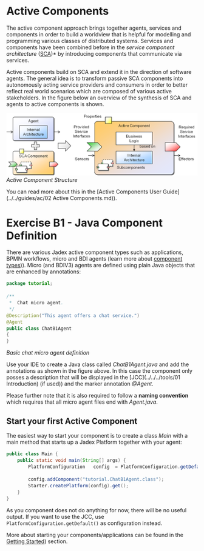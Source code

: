 # Active Components

The active component approach brings together agents, services and components in order to build a worldview that is helpful for modelling and programming various classes of distributed systems. 
Services and components have been combined before in the *service component architecture* ([SCA](http://www.osoa.org/display/Main/Service+Component+Architecture+Home))* by introducing components that communicate via services.
 
Active components build on SCA and extend it in the direction of software agents. The general idea is to transform passive SCA components into autonomously acting service providers and consumers in order to better reflect real world scenarios which are composed of various active stakeholders.
 In the figure below an overview of the synthesis of SCA and agents to active components is shown.

![03 Active Components@ac.png](ac.png)  
*Active Component Structure*

You can read more about this in the [Active Components User Guide](../../guides/ac/02 Active Components.md)).

# Exercise B1 - Java Component Definition
There are various Jadex active component types such as applications, BPMN workflows, micro and BDI agents (learn more about [component types](../../component-types/component-types.md))).
Micro (and BDIV3) agents are defined using plain Java objects that are enhanced by annotations:

```java
package tutorial;

/**
 *  Chat micro agent. 
 */
@Description("This agent offers a chat service.")
@Agent
public class ChatB1Agent
{
}
```

*Basic chat micro agent definition*

Use your IDE to create a Java class called *ChatB1Agent.java* and add the annotations as shown in the figure above. 
In this case the component only posses a description that will be displayed in the [JCC](../../../tools/01 Introduction) (if used)) and the marker annotation *@Agent*. 

Please further note that it is also required to follow a **naming convention** which requires that all micro agent files end with *Agent.java*. 

## Start your first Active Component

The easiest way to start your component is to create a class *Main* with a main method that starts up a Jadex Platform together with your agent:
```java
public class Main {
    public static void main(String[] args) {
        PlatformConfiguration   config  = PlatformConfiguration.getDefaultNoGui();
        
        config.addComponent("tutorial.ChatB1Agent.class");
        Starter.createPlatform(config).get();
    }
}
```

As you component does not do anything for now, there will be no useful output.
If you want to use the JCC, use ```PlatformConfiguration.getDefault()``` as configuration instead.

More about starting your components/applications can be found in the [Getting Started](../../getting-started/getting-started.md#starting-your-applications)) section.
